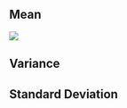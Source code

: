 ## Mean
<img src="https://latex.codecogs.com/gif.latex?\frac{1}{N}\sum_{n=1}^{N}n"  />

## Variance

## Standard Deviation
